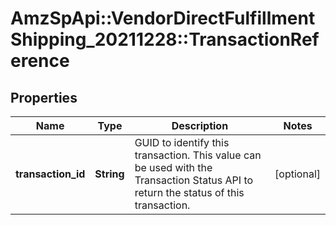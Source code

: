 # AmzSpApi::VendorDirectFulfillmentShipping_20211228::TransactionReference

## Properties
Name | Type | Description | Notes
------------ | ------------- | ------------- | -------------
**transaction_id** | **String** | GUID to identify this transaction. This value can be used with the Transaction Status API to return the status of this transaction. | [optional] 

